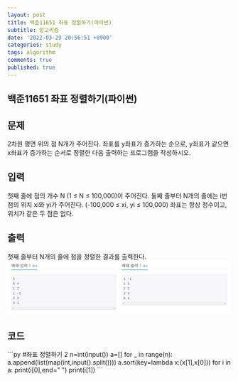 ```yaml
---
layout: post
title: 백준11651 좌표 정렬하기(파이썬)
subtitle: 알고리즘
date: '2022-03-29 20:56:51 +0900'
categories: study
tags: algorithm
comments: true
published: true
---
```

## 백준11651 좌표 정렬하기(파이썬)
<h2>문제</h2>
2차원 평면 위의 점 N개가 주어진다. 좌표를 y좌표가 증가하는 순으로, y좌표가 같으면 x좌표가 증가하는 순서로 정렬한 다음 출력하는 프로그램을 작성하시오.<br>
<h2>입력</h2>
첫째 줄에 점의 개수 N (1 ≤ N ≤ 100,000)이 주어진다. 둘째 줄부터 N개의 줄에는 i번점의 위치 xi와 yi가 주어진다. (-100,000 ≤ xi, yi ≤ 100,000) 좌표는 항상 정수이고, 위치가 같은 두 점은 없다.<br>
<h2>출력</h2>
첫째 줄부터 N개의 줄에 점을 정렬한 결과를 출력한다.<br>
<img src="/assets/img/baek11651-1.jpg" title="baek11651-1" alt="baek11651-1"/><br>
<h2>코드</h2>
```py
#좌표 정렬하기 2
n=int(input())
a=[]
for _ in range(n):
    a.append(list(map(int,input().split())))
a.sort(key=lambda x:(x[1],x[0]))
for i in a:
    print(i[0],end=" ")
    print(i[1]) 
```



